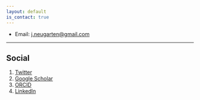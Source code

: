 ```yaml
---
layout: default
is_contact: true
---
```


* Email: [j.neugarten@gmail.com](mailto:j.neugarten@gmail.com)
---


## Social

1. [Twitter](https://twitter.com/julia_neugarten)
2. [Google Scholar](https://scholar.google.com/citations?user=G9nvUmkAAAAJ&hl=nl)
3. [ORCID](https://orcid.org/0000-0003-3314-9445)
4. [LinkedIn](https://www.linkedin.com/in/julia-neugarten-510830123/)
